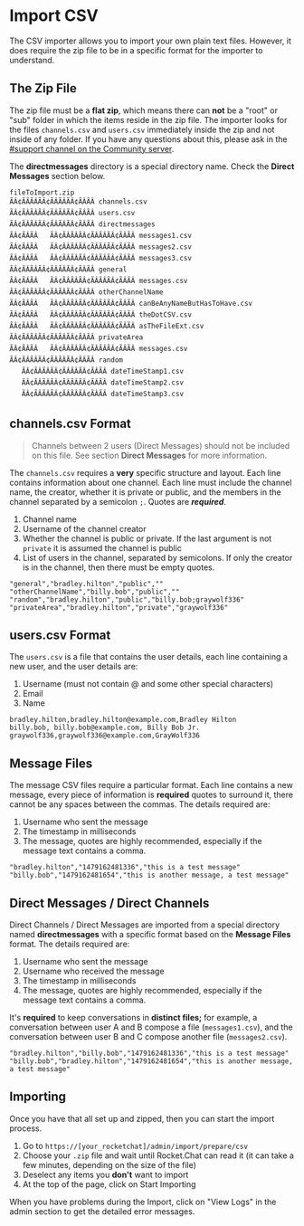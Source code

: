 # Import CSV

The CSV importer allows you to import your own plain text files. However, it does require the zip file to be in a specific format for the importer to understand.

## The Zip File

The zip file must be a **flat zip**, which means there can **not** be a "root" or "sub" folder in which the items reside in the zip file. The importer looks for the files `channels.csv` and `users.csv` immediately inside the zip and not inside of any folder. If you have any questions about this, please ask in the [#support channel on the Community server](https://open.rocket.chat/channel/support).

The **directmessages** directory is a special directory name. Check the **Direct Messages** section below.

```
fileToImport.zip
ÃÂ¢ÃÂÃÂÃÂ¢ÃÂÃÂÃÂ¢ÃÂÃÂ channels.csv
ÃÂ¢ÃÂÃÂÃÂ¢ÃÂÃÂÃÂ¢ÃÂÃÂ users.csv
ÃÂ¢ÃÂÃÂÃÂ¢ÃÂÃÂÃÂ¢ÃÂÃÂ directmessages
ÃÂ¢ÃÂÃÂ   ÃÂ¢ÃÂÃÂÃÂ¢ÃÂÃÂÃÂ¢ÃÂÃÂ messages1.csv
ÃÂ¢ÃÂÃÂ   ÃÂ¢ÃÂÃÂÃÂ¢ÃÂÃÂÃÂ¢ÃÂÃÂ messages2.csv
ÃÂ¢ÃÂÃÂ   ÃÂ¢ÃÂÃÂÃÂ¢ÃÂÃÂÃÂ¢ÃÂÃÂ messages3.csv
ÃÂ¢ÃÂÃÂÃÂ¢ÃÂÃÂÃÂ¢ÃÂÃÂ general
ÃÂ¢ÃÂÃÂ   ÃÂ¢ÃÂÃÂÃÂ¢ÃÂÃÂÃÂ¢ÃÂÃÂ messages.csv
ÃÂ¢ÃÂÃÂÃÂ¢ÃÂÃÂÃÂ¢ÃÂÃÂ otherChannelName
ÃÂ¢ÃÂÃÂ   ÃÂ¢ÃÂÃÂÃÂ¢ÃÂÃÂÃÂ¢ÃÂÃÂ canBeAnyNameButHasToHave.csv
ÃÂ¢ÃÂÃÂ   ÃÂ¢ÃÂÃÂÃÂ¢ÃÂÃÂÃÂ¢ÃÂÃÂ theDotCSV.csv
ÃÂ¢ÃÂÃÂ   ÃÂ¢ÃÂÃÂÃÂ¢ÃÂÃÂÃÂ¢ÃÂÃÂ asTheFileExt.csv
ÃÂ¢ÃÂÃÂÃÂ¢ÃÂÃÂÃÂ¢ÃÂÃÂ privateArea
ÃÂ¢ÃÂÃÂ   ÃÂ¢ÃÂÃÂÃÂ¢ÃÂÃÂÃÂ¢ÃÂÃÂ messages.csv
ÃÂ¢ÃÂÃÂÃÂ¢ÃÂÃÂÃÂ¢ÃÂÃÂ random
   ÃÂ¢ÃÂÃÂÃÂ¢ÃÂÃÂÃÂ¢ÃÂÃÂ dateTimeStamp1.csv
   ÃÂ¢ÃÂÃÂÃÂ¢ÃÂÃÂÃÂ¢ÃÂÃÂ dateTimeStamp2.csv
   ÃÂ¢ÃÂÃÂÃÂ¢ÃÂÃÂÃÂ¢ÃÂÃÂ dateTimeStamp3.csv
```

## channels.csv Format

> Channels between 2 users (Direct Messages) should not be included on this file. See section **Direct Messages** for more information.

The `channels.csv` requires a **very** specific structure and layout. Each line contains information about one channel. Each line must include the channel name, the creator, whether it is private or public, and the members in the channel separated by a semicolon `;`. Quotes are _**required**_.

1. Channel name
2. Username of the channel creator
3. Whether the channel is public or private. If the last argument is not `private` it is assumed the channel is public
4. List of users in the channel, separated by semicolons. If only the creator is in the channel, then there must be empty quotes.

```
"general","bradley.hilton","public",""
"otherChannelName","billy.bob","public",""
"random","bradley.hilton","public","billy.bob;graywolf336"
"privateArea","bradley.hilton","private","graywolf336"
```

## users.csv Format

The `users.csv` is a file that contains the user details, each line containing a new user, and the user details are:

1. Username (must not contain @ and some other special characters)
2. Email
3. Name

```
bradley.hilton,bradley.hilton@example.com,Bradley Hilton
billy.bob, billy.bob@example.com, Billy Bob Jr.
graywolf336,graywolf336@example.com,GrayWolf336
```

## Message Files

The message CSV files require a particular format. Each line contains a new message, every piece of information is **required** quotes to surround it, there cannot be any spaces between the commas. The details required are:

1. Username who sent the message
2. The timestamp in milliseconds
3. The message, quotes are highly recommended, especially if the message text contains a comma.

```
"bradley.hilton","1479162481336","this is a test message"
"billy.bob","1479162481654","this is another message, a test message"
```

## Direct Messages / Direct Channels

Direct Channels / Direct Messages are imported from a special directory named **directmessages** with a specific format based on the **Message Files** format. The details required are:

1. Username who sent the message
2. Username who received the message
3. The timestamp in milliseconds
4. The message, quotes are highly recommended, especially if the message text contains a comma.

It's **required** to keep conversations in **distinct files;** for example, a conversation between user A and B compose a file (`messages1.csv`), and the conversation between user B and C compose another file (`messages2.csv`).

```
"bradley.hilton","billy.bob","1479162481336","this is a test message"
"billy.bob","bradley.hilton","1479162481654","this is another message, a test message"
```

## Importing

Once you have that all set up and zipped, then you can start the import process.

1. Go to `https://[your_rocketchat]/admin/import/prepare/csv`
2. Choose your `.zip` file and wait until Rocket.Chat can read it (it can take a few minutes, depending on the size of the file)
3. Deselect any items you **don't** want to import
4. At the top of the page, click on Start Importing

When you have problems during the Import, click on "View Logs" in the admin section to get the detailed error messages.
